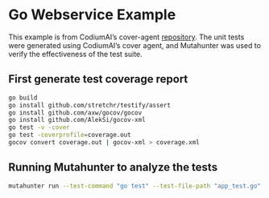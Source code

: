 # Go Webservice Example

This example is from CodiumAI’s cover-agent [repository](https://github.com/Codium-ai/cover-agent/tree/main/templated_tests/go_webservice). The unit tests were generated using CodiumAI’s cover agent, and Mutahunter was used to verify the effectiveness of the test suite.

## First generate test coverage report

```bash
go build
go install github.com/stretchr/testify/assert
go install github.com/axw/gocov/gocov
go install github.com/AlekSi/gocov-xml
go test -v -cover
go test -coverprofile=coverage.out
gocov convert coverage.out | gocov-xml > coverage.xml
```

## Running Mutahunter to analyze the tests

```bash
mutahunter run --test-command "go test" --test-file-path "app_test.go" --code-coverage-report-path "coverage.xml" --only-mutate-file-paths "app.go"
```
